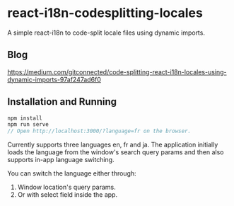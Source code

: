 # react-i18n-codesplitting-locales

A simple react-i18n to code-split locale files using dynamic imports.

## Blog
https://medium.com/gitconnected/code-splitting-react-i18n-locales-using-dynamic-imports-97af247ad6f0

## Installation and Running

```js
npm install
npm run serve
// Open http://localhost:3000/?language=fr on the browser.
```

Currently supports three languages en, fr and ja. The application initially loads the language from the window's search query params and then also supports in-app language switching.

You can switch the language either through:

1. Window location's query params.
2. Or with select field inside the app.
